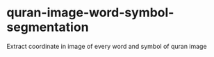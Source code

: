 # quran-image-word-symbol-segmentation
Extract coordinate in image of every word and symbol of quran image
